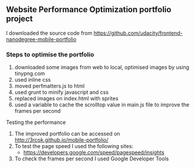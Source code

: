 ## Website Performance Optimization portfolio project

I downloaded the source code from https://github.com/udacity/frontend-nanodegree-mobile-portfolio

### Steps to optimise the portfolio
1. downloaded some images from web to local, optimised images by using tinypng.com
2. used inline css
3. moved perfmatters.js to html
4. used grunt to minify javascript and css
5. replaced images on index.html with sprites
6. used a variable to cache the scrolltop value in main.js file to improve the frames per second

Testing the performance

1. The improved portfolio can be accessed on http://3rcok.github.io/mobile-portfolio/
2. To test the page speed I used the following sites:
    * https://developers.google.com/speed/pagespeed/insights
3. To check the frames per second I used Google Developer Tools

